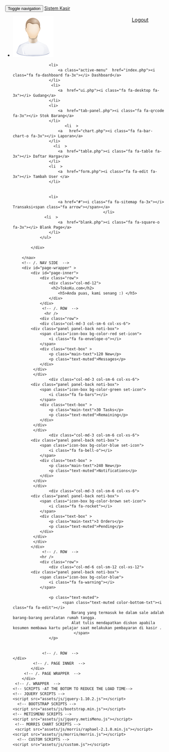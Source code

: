 <?php  
    session_start();
?>

<!DOCTYPE html>
<php xmlns="http://www.w3.org/1999/xphp">

<head>
      <meta charset="utf-8" />
    <meta name="viewport" content="width=device-width, initial-scale=1.0" />
    <title>Free Bootstrap Admin Template : Sistem Kasir</title>
	<!-- BOOTSTRAP STYLES-->
    <link href="assets/css/bootstrap.css" rel="stylesheet" />
     <!-- FONTAWESOME STYLES-->
    <link href="assets/css/font-awesome.css" rel="stylesheet" />
     <!-- MORRIS CHART STYLES-->
    <link href="assets/js/morris/morris-0.4.3.min.css" rel="stylesheet" />
        <!-- CUSTOM STYLES-->
    <link href="assets/css/custom.css" rel="stylesheet" />
     <!-- GOOGLE FONTS-->
   <link href='http://fonts.googleapis.com/css?family=Open+Sans' rel='stylesheet' type='text/css' />
</head>
<body>
    <div id="wrapper">
        <nav class="navbar navbar-default navbar-cls-top " role="navigation" style="margin-bottom: 0">
            <div class="navbar-header">
                <button type="button" class="navbar-toggle" data-toggle="collapse" data-target=".sidebar-collapse">
                    <span class="sr-only">Toggle navigation</span>
                    <span class="icon-bar"></span>
                    <span class="icon-bar"></span>
                    <span class="icon-bar"></span>
                </button>
                <a class="navbar-brand" href="index.php">Sistem Kasir</a> 
            </div>
  <div style="color: white;
padding: 15px 50px 5px 50px;
float: right;
font-size: 16px;">  &nbsp; <a href="#" class="btn btn-danger square-btn-adjust">Logout</a> </div>
        </nav>   
           <!-- /. NAV TOP  -->
                <nav class="navbar-default navbar-side" role="navigation">
            <div class="sidebar-collapse">
                <ul class="nav" id="main-menu">
				<li class="text-center">
                    <img src="assets/img/find_user.png" class="user-image img-responsive"/>
					</li>
				
					
                    <li>
                        <a class="active-menu"  href="index.php"><i class="fa fa-dashboard fa-3x"></i> Dashboard</a>
                    </li>
                     <li>
                        <a  href="ui.php"><i class="fa fa-desktop fa-3x"></i> Gudang</a>
                    </li>
                    <li>
                        <a  href="tab-panel.php"><i class="fa fa-qrcode fa-3x"></i> Stok Barang</a>
                    </li>
						   <li  >
                        <a   href="chart.php"><i class="fa fa-bar-chart-o fa-3x"></i> Laporan</a>
                    </li>	
                      <li  >
                        <a  href="table.php"><i class="fa fa-table fa-3x"></i> Daftar Harga</a>
                    </li>
                    <li  >
                        <a  href="form.php"><i class="fa fa-edit fa-3x"></i> Tambah User </a>
                    </li>				
					
					                   
                    <li>
                        <a href="#"><i class="fa fa-sitemap fa-3x"></i> Transaksi<span class="fa arrow"></span></a>
                                            </li>  
                  <li  >
                        <a  href="blank.php"><i class="fa fa-square-o fa-3x"></i> Blank Page</a>
                    </li>	
                </ul>
               
            </div>
            
        </nav>  
        <!-- /. NAV SIDE  -->
        <div id="page-wrapper" >
            <div id="page-inner">
                <div class="row">
                    <div class="col-md-12">
                     <h2>TokoKu.com</h2>   
                        <h5>Anda puas, kami senang :) </h5>
                    </div>
                </div>              
                 <!-- /. ROW  -->
                  <hr />
                <div class="row">
                <div class="col-md-3 col-sm-6 col-xs-6">           
			<div class="panel panel-back noti-box">
                <span class="icon-box bg-color-red set-icon">
                    <i class="fa fa-envelope-o"></i>
                </span>
                <div class="text-box" >
                    <p class="main-text">120 New</p>
                    <p class="text-muted">Messages</p>
                </div>
             </div>
		     </div>
                    <div class="col-md-3 col-sm-6 col-xs-6">           
			<div class="panel panel-back noti-box">
                <span class="icon-box bg-color-green set-icon">
                    <i class="fa fa-bars"></i>
                </span>
                <div class="text-box" >
                    <p class="main-text">30 Tasks</p>
                    <p class="text-muted">Remaining</p>
                </div>
             </div>
		     </div>
                    <div class="col-md-3 col-sm-6 col-xs-6">           
			<div class="panel panel-back noti-box">
                <span class="icon-box bg-color-blue set-icon">
                    <i class="fa fa-bell-o"></i>
                </span>
                <div class="text-box" >
                    <p class="main-text">240 New</p>
                    <p class="text-muted">Notifications</p>
                </div>
             </div>
		     </div>
                    <div class="col-md-3 col-sm-6 col-xs-6">           
			<div class="panel panel-back noti-box">
                <span class="icon-box bg-color-brown set-icon">
                    <i class="fa fa-rocket"></i>
                </span>
                <div class="text-box" >
                    <p class="main-text">3 Orders</p>
                    <p class="text-muted">Pending</p>
                </div>
             </div>
		     </div>
			</div>
                 <!-- /. ROW  -->
                <hr />                
                <div class="row">
                    <div class="col-md-6 col-sm-12 col-xs-12">           
			<div class="panel panel-back noti-box">
                <span class="icon-box bg-color-blue">
                    <i class="fa fa-warning"></i>
                </span>

                    <p class="text-muted">
                          <span class="text-muted color-bottom-txt"><i class="fa fa-edit"></i>
                              Barang yang termasuk ke dalam sale adalah barang-barang peralatan rumah tangga. 
                              Alat tulis mendapatkan diskon apabila kosumen membawa kartu pelajar saat melakukan pembayaran di kasir . 
                               </span>
                    </p>
              
                 
                 <!-- /. ROW  -->           
    </div>
             <!-- /. PAGE INNER  -->
            </div>
         <!-- /. PAGE WRAPPER  -->
        </div>
     <!-- /. WRAPPER  -->
    <!-- SCRIPTS -AT THE BOTOM TO REDUCE THE LOAD TIME-->
    <!-- JQUERY SCRIPTS -->
    <script src="assets/js/jquery-1.10.2.js"></script>
      <!-- BOOTSTRAP SCRIPTS -->
    <script src="assets/js/bootstrap.min.js"></script>
    <!-- METISMENU SCRIPTS -->
    <script src="assets/js/jquery.metisMenu.js"></script>
     <!-- MORRIS CHART SCRIPTS -->
     <script src="assets/js/morris/raphael-2.1.0.min.js"></script>
    <script src="assets/js/morris/morris.js"></script>
      <!-- CUSTOM SCRIPTS -->
    <script src="assets/js/custom.js"></script>
    
   
</body>
</php>
